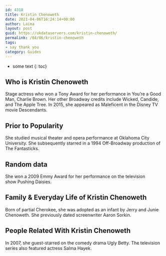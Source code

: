 ```yaml
---
id: 4318
title: Kristin Chenoweth
date: 2021-04-06T16:24:14+00:00
author: Laima
layout: post
guid: https://ukdataservers.com/kristin-chenoweth/
permalink: /04/06/kristin-chenoweth
tags:
- say thank you
category: Guides
---
```


* some text
{: toc}


## Who is Kristin Chenoweth
                  
                  
                  
Stage actress who won a Tony Award for her performance in You&#8217;re a Good Man, Charlie Brown. Her other Broadway credits include Wicked, Candide, and The Apple Tree. In 2015, she appeared as Maleficent in the Disney TV movie Descendants. 
                  
              
            
              
            
                
                
                
## Prior to Popularity
                  
                  
                  
She studied musical theater and opera performance at Oklahoma City University. She subsequently starred in a 1994 Off-Broadway production of The Fantasticks. 
                  
              
            
              
            
                
                
                
## Random data
                  
                  
                  
She won a 2009 Emmy Award for her performance on the television show Pushing Daisies. 
                  
              
            
              
            
                
                
                
## Family & Everyday Life of Kristin Chenoweth
                  
                  
                  
Born of partial Cherokee, she was adopted as an infant by Jerry and Junie Chenoweth. She previously dated screenwriter Aaron Sorkin. 
                  
              
            
              
            
                
                
                
## People Related With Kristin Chenoweth
                  
                  
                  
In 2007, she guest-starred on the comedy drama Ugly Betty. The television series also featured actress Salma Hayek. 
                  
              
            
              
            
                
              
            
              
              
            
            
              
            
          
          
          